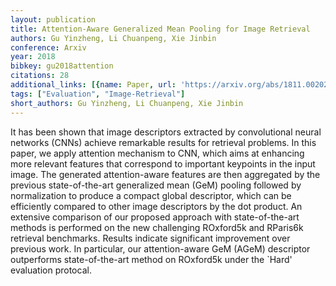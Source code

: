 ```yaml
---
layout: publication
title: Attention-Aware Generalized Mean Pooling for Image Retrieval
authors: Gu Yinzheng, Li Chuanpeng, Xie Jinbin
conference: Arxiv
year: 2018
bibkey: gu2018attention
citations: 28
additional_links: [{name: Paper, url: 'https://arxiv.org/abs/1811.00202'}]
tags: ["Evaluation", "Image-Retrieval"]
short_authors: Gu Yinzheng, Li Chuanpeng, Xie Jinbin
---
```

It has been shown that image descriptors extracted by convolutional neural
networks (CNNs) achieve remarkable results for retrieval problems. In this
paper, we apply attention mechanism to CNN, which aims at enhancing more
relevant features that correspond to important keypoints in the input image.
The generated attention-aware features are then aggregated by the previous
state-of-the-art generalized mean (GeM) pooling followed by normalization to
produce a compact global descriptor, which can be efficiently compared to other
image descriptors by the dot product. An extensive comparison of our proposed
approach with state-of-the-art methods is performed on the new challenging
ROxford5k and RParis6k retrieval benchmarks. Results indicate significant
improvement over previous work. In particular, our attention-aware GeM (AGeM)
descriptor outperforms state-of-the-art method on ROxford5k under the `Hard'
evaluation protocal.